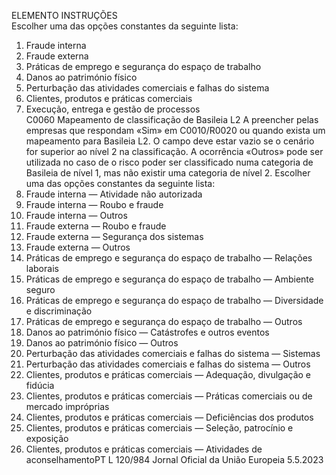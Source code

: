  
ELEMENTO  INSTRUÇÕES  
Escolher uma das opções constantes da seguinte lista: 
1) Fraude interna 
2) Fraude externa 
3) Práticas de emprego e segurança do espaço de trabalho 
4) Danos ao património físico 
5) Perturbação das atividades comerciais e falhas do sistema 
6) Clientes, produtos e práticas comerciais 
7) Execução, entrega e gestão de processos  
C0060  Mapeamento de classificação 
de Basileia L2  A preencher pelas empresas que respondam «Sim» em C0010/R0020 ou quando 
exista um mapeamento para Basileia L2. O campo deve estar vazio se o cenário 
for superior ao nível 2 na classificação. 
A ocorrência «Outros» pode ser utilizada no caso de o risco poder ser classificado 
numa categoria de Basileia de nível 1, mas não existir uma categoria de nível 2. 
Escolher uma das opções constantes da seguinte lista: 
1) Fraude interna — Atividade não autorizada 
2) Fraude interna — Roubo e fraude 
3) Fraude interna — Outros 
4) Fraude externa — Roubo e fraude 
5) Fraude externa — Segurança dos sistemas 
6) Fraude externa — Outros 
7) Práticas de emprego e segurança do espaço de trabalho — Relações laborais 
8) Práticas de emprego e segurança do espaço de trabalho — Ambiente seguro 
9) Práticas de emprego e segurança do espaço de trabalho — Diversidade e 
discriminação 
10) Práticas de emprego e segurança do espaço de trabalho — Outros 
11) Danos ao património físico — Catástrofes e outros eventos 
12) Danos ao património físico — Outros 
13) Perturbação das atividades comerciais e falhas do sistema — Sistemas 
14) Perturbação das atividades comerciais e falhas do sistema — Outros 
15) Clientes, produtos e práticas comerciais — Adequação, divulgação e fidúcia 
16) Clientes, produtos e práticas comerciais — Práticas comerciais ou de mercado 
impróprias 
17) Clientes, produtos e práticas comerciais — Deficiências dos produtos 
18) Clientes, produtos e práticas comerciais — Seleção, patrocínio e exposição 
19) Clientes, produtos e práticas comerciais — Atividades de aconselhamentoPT  L 120/984 Jornal Oficial da União Europeia 5.5.2023